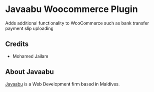# Javaabu Woocommerce Plugin
Adds additional functionality to WooCommerce such as bank transfer payment slip uploading

## Credits

- Mohamed Jailam

## About Javaabu

[Javaabu](http://javaabu.com) is a Web Development firm based in Maldives.

